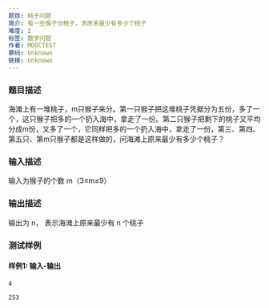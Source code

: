 ```yaml
---
题目: 桃子问题
简介: 有一些猴子分桃子，求原来最少有多少个桃子
难度: 2
标签: 数学问题
作者: MOOCTEST
慕码: Unknown
链接: Unknown
---
```


### 题目描述

海滩上有一堆桃子，m只猴子来分。第一只猴子把这堆桃子凭据分为五份，多了一个，这只猴子把多的一个扔入海中，拿走了一份。第二只猴子把剩下的桃子又平均分成m份，又多了一个，它同样把多的一个扔入海中，拿走了一份，第三、第四、第五只、第m只猴子都是这样做的，问海滩上原来最少有多少个桃子？ 

### 输入描述

输入为猴子的个数 m（3≤m≤9）

### 输出描述

输出为 n， 表示海滩上原来最少有 n 个桃子

### 测试样例

#### 样例1: 输入-输出

```
4
```

```
253
```

